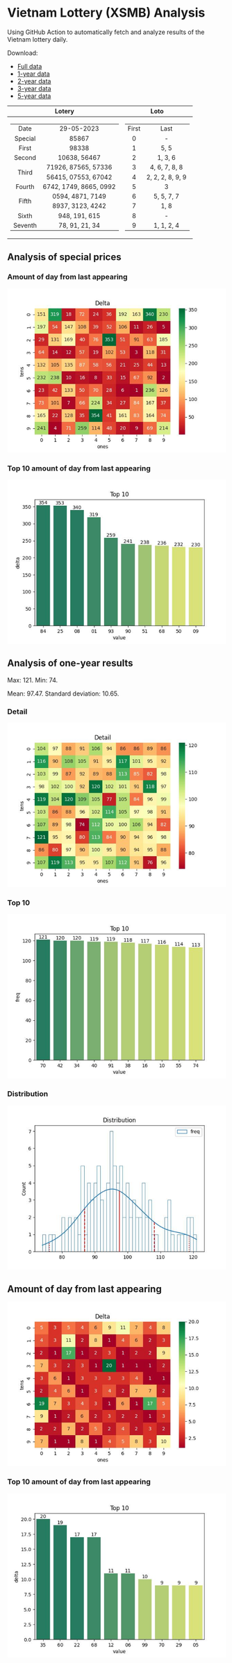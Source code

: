 # Vietnam Lottery (XSMB) Analysis

Using GitHub Action to automatically fetch and analyze results of the Vietnam lottery daily.

Download:

* [Full data](https://raw.githubusercontent.com/khiemdoan/vietnam-lottery-xsmb-analysis/main/results/xsmb.csv)
* [1-year data](https://raw.githubusercontent.com/khiemdoan/vietnam-lottery-xsmb-analysis/main/results/xsmb_1_year.csv)
* [2-year data](https://raw.githubusercontent.com/khiemdoan/vietnam-lottery-xsmb-analysis/main/results/xsmb_2_year.csv)
* [3-year data](https://raw.githubusercontent.com/khiemdoan/vietnam-lottery-xsmb-analysis/main/results/xsmb_3_year.csv)
* [5-year data](https://raw.githubusercontent.com/khiemdoan/vietnam-lottery-xsmb-analysis/main/results/xsmb_5_year.csv)

| Lotery      | Loto |
| :-----------: | :-----------: |
| <table><tr><td>Date</td><td>29-05-2023</td></tr><tr><td>Special</td><td>85867</td></tr><tr><td>First</td><td>98338</td></tr><tr><td>Second</td><td>10638, 56467</td></tr><tr><td rowspan="2">Third</td><td>71926, 87565, 57336</td></tr><tr><td>56415, 07553, 67042</td></tr><tr><td>Fourth</td><td>6742, 1749, 8665, 0992</td></tr><tr><td rowspan="2">Fifth</td><td>0594, 4871, 7149</td></tr><tr><td>8937, 3123, 4242</td></tr><tr><td>Sixth</td><td>948, 191, 615</td></tr><tr><td>Seventh</td><td>78, 91, 21, 34</td></tr></table> | <table><tr><td>First</td><td>Last</td></tr><tr><td>0</td><td>-</td></tr><tr><td>1</td><td>5, 5</td></tr><tr><td>2</td><td>1, 3, 6</td></tr><tr><td>3</td><td>4, 6, 7, 8, 8</td></tr><tr><td>4</td><td>2, 2, 2, 8, 9, 9</td></tr><tr><td>5</td><td>3</td></tr><tr><td>6</td><td>5, 5, 7, 7</td></tr><tr><td>7</td><td>1, 8</td></tr><tr><td>8</td><td>-</td></tr><tr><td>9</td><td>1, 1, 2, 4</td></tr></table> |


<h2>Analysis of special prices</h2>

<h3>Amount of day from last appearing</h3>

![Delta](images/special_delta.jpg)

<h3>Top 10 amount of day from last appearing</h3>

![Delta top 10](images/special_delta_top_10.jpg)

<h2>Analysis of one-year results</h2>

Max: 121. Min: 74.

Mean: 97.47. Standard deviation: 10.65.

<h3>Detail</h3>

![Detail](images/heatmap.jpg)

<h3>Top 10</h3>

![Top 10](images/top-10.jpg)

<h3>Distribution</h3>

![Distribution](images/distribution.jpg)

<h2>Amount of day from last appearing</h2>

![Delta](images/delta.jpg)

<h3>Top 10 amount of day from last appearing</h3>

![Delta top 10](images/delta_top_10.jpg)